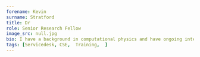 ```yaml
---
forename: Kevin
surname: Stratford
title: Dr
role: Senior Research Fellow
image_src: null.jpg
bio: I have a background in computational physics and have ongoing interests in atomistic simulation and various flavours of fluid dynamics. I help out with the helpdesk, and also lead courses on Fortran, and GPU computing.
tags: [Servicedesk, CSE,  Training,  ] 
---
```

